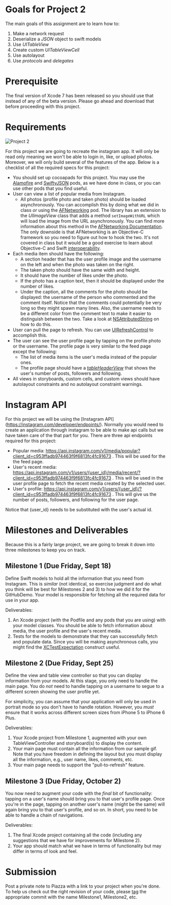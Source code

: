 # Goals for Project 2
The main goals of this assignment are to learn how to:

1. Make a network request
1. Deserialize a *JSON* object to swift models
1. Use *UITableView*
1. Create custom *UITableViewCell*
1. Use autolayout
1. Use *protocols* and *delegates*

# Prerequisite

The final version of Xcode 7 has been released so you should use that instead of any of the beta version. Please go ahead and download that before proceeding with this project.

# Requirements
![Project 2](images/Project2.gif)

For this project we are going to recreate the instagram app. It will only be read only meaning we won't be able to login in, like, or upload photos. Moreover, we will only build several of the features of the app. Below is a checklist of all the required specs for this project:

- You should set up cocoapads for this project. You may use the [Alamofire](https://github.com/Alamofire/Alamofire) and [SwiftyJSON](https://github.com/SwiftyJSON/SwiftyJSON) pods, as we have done in class, or you can use other pods that you find useful.
- User can view a list of popular media from Instagram.
    - All photos (profile photo and taken photo) should be loaded asynchronously. You can accomplish this by doing what we did in class _or_ using the [AFNetworking](https://github.com/AFNetworking/AFNetworking) pod. The library has an extension to the *UIImageView* class that adds a method `setImageWithURL` which will load the image from the URL asynchronously. You can find more information about this method in the [AFNetworking Documentation](http://cocoadocs.org/docsets/AFNetworking/2.6.0/Categories/UIImageView+AFNetworking.html#//api/name/setImageWithURL:). The only downside is that AFNetworking is an Objective-C framework so you need to figure out how to hook the two. It's not covered in class but it would be a good exercise to learn about Objective-C and Swift [interoperability](https://developer.apple.com/library/ios/documentation/Swift/Conceptual/BuildingCocoaApps/).
- Each media item should have the following:
    - A section header that has the user profile image and the username on the left and when the photo was taken on the right.
    - The taken photo should have the same width and height.
    - It should have the number of likes under the photo.
    - If the photo has a caption text, then it should be displayed under the number of likes.
    - Under the caption, all the comments for the photo should be displayed: the username of the person who commented and the comment itself. Notice that the comments could potentially be very long so they might spawn many lines. Also, the username needs to be a different color from the comment text to make it easier to distinguish between the two. Take a look at [NSAttributedString](https://developer.apple.com/library/mac/documentation/Cocoa/Reference/Foundation/Classes/NSAttributedString_Class/) on how to do this.
- User can pull the page to refresh. You can use [UIRefreshControl](https://developer.apple.com/library/ios/documentation/UIKit/Reference/UIRefreshControl_class/) to accomplish this.
- The user can see the user profile page by tapping on the profile photo or the username. The profile page is very similar to the feed page except the following:
    - The list of media items is the user's media instead of the popular ones.
    - The profile page should have a *[tableHeaderView](https://developer.apple.com/library/ios/documentation/UIKit/Reference/UITableView_Class/#//apple_ref/occ/instp/UITableView/tableHeaderView)* that shows the user's number of posts, followers and following.
- All views in storyboards, custom cells, and custom views should have autolayout constraints and no autolayout constraint warnings.

# Instagram API

For this project we will be using the [Instagram API]
(https://instagram.com/developer/endpoints/). Normally you would need to create an application through instagram to be able to make api calls but we have taken care of the that part for you. There are three api endpoints required for this project:

- Popular media: https://api.instagram.com/v1/media/popular?client_id=c953ffadb974463f9f6813fc4fc91673 . This will be used for the the feed page.
- User's recent media: https://api.instagram.com/v1/users/{user_id}/media/recent/?client_id=c953ffadb974463f9f6813fc4fc91673 . This will be used in the user profile page to fetch the recent media created by the selected user.
- User's profile: https://api.instagram.com/v1/users/{user_id}/?client_id=c953ffadb974463f9f6813fc4fc91673 . This will give us the number of posts, followers, and following for the user page.

Notice that {user_id} needs to be substituted with the user's actual id.

# Milestones and Deliverables

Because this is a fairly large project, we are going to break it down into three milestones to keep you on track.

## Milestone 1 (Due Friday, Sept 18)

Define Swift models to hold all the information that you need from Instagram. This is _similar_ (not identical, so exercise judgment and do what you think will be best for Milestones 2 and 3) to how we did it for the GitHubDemo. Your model is responsible for fetching all the required data for use in your app.

Deliverables:

1. An Xcode project (with the Podfile and any pods that you are using) with your model classes. You should be able to fetch information about media, the user profile and the user's recent media.
1. Tests for the models to demonstrate that they can successfully fetch and populate data. Since you will be making asynchronous calls, you might find the [XCTestExpectation](http://nshipster.com/xctestcase/) construct useful.

## Milestone 2 (Due Friday, Sept 25)

Define the view and table view controller so that you can display information from your models. At this stage, you only need to handle the main page. You do *not* need to handle tapping on a username to segue to a different screen showing the user profile yet.

For simplicity, you can assume that your application will only be used in portrait mode so you don't have to handle rotation. However, you *must* ensure that it works across different screen sizes from iPhone 5 to iPhone 6 Plus.

Deliverables:

1. Your Xcode project from Milestone 1, augmented with your own TableViewController and storyboard(s) to display the content.
1. Your main page must contain all the information from our sample gif. Note that you have freedom in defining the layout but you must display all the information, e.g., user name, likes, comments, etc.
1. Your main page needs to support the "pull-to-refresh" feature.

## Milestone 3 (Due Friday, October 2)

You now need to augment your code with the _final_ bit of functionality: tapping on a user's name should bring you to that user's profile page. Once you're in the page, tapping on another user's name (might be the same) will again bring you to that user's profile, and so on. In short, you need to be able to handle a chain of navigations.

Deliverables:

1. The final Xcode project containing all the code (including any suggestions that we have for improvements for Milestone 2).
1. Your app should match what we have in terms of functionality but may differ in terms of look and feel.

# Submission

Post a private note to Piazza with a link to your project when you're done. To help us check out the right revision of your code, please [tag](https://git-scm.com/book/en/v2/Git-Basics-Tagging) the appropriate commit with the name Milestone1, Milestone2, etc.
